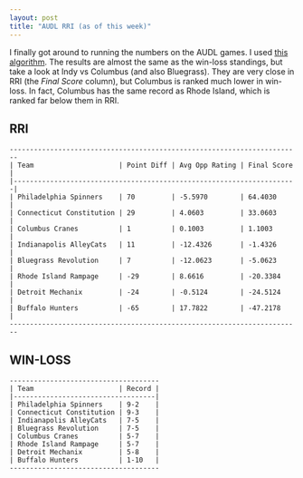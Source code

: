 ```yaml
---
layout: post
title: "AUDL RRI (as of this week)"
---
```


I finally got around to running the numbers on the AUDL games. I used [this algorithm](http://www.pro-football-reference.com/blog/?p=37). The results are almost the same as the win-loss standings, but take a look at Indy vs Columbus (and also Bluegrass). They are very close in RRI (the _Final Score_ column), but Columbus is ranked much lower in win-loss. In fact, Columbus has the same record as Rhode Island, which is ranked far below them in RRI. 

## RRI

    ------------------------------------------------------------------------
    | Team                     | Point Diff | Avg Opp Rating | Final Score |
    |----------------------------------------------------------------------|
    | Philadelphia Spinners    | 70         | -5.5970        | 64.4030     |
    | Connecticut Constitution | 29         | 4.0603         | 33.0603     |
    | Columbus Cranes          | 1          | 0.1003         | 1.1003      |
    | Indianapolis AlleyCats   | 11         | -12.4326       | -1.4326     |
    | Bluegrass Revolution     | 7          | -12.0623       | -5.0623     |
    | Rhode Island Rampage     | -29        | 8.6616         | -20.3384    |
    | Detroit Mechanix         | -24        | -0.5124        | -24.5124    |
    | Buffalo Hunters          | -65        | 17.7822        | -47.2178    |
    ------------------------------------------------------------------------


## WIN-LOSS

    -------------------------------------
    | Team                     | Record |
    |-----------------------------------|
    | Philadelphia Spinners    | 9-2    |
    | Connecticut Constitution | 9-3    |
    | Indianapolis AlleyCats   | 7-5    |
    | Bluegrass Revolution     | 7-5    |
    | Columbus Cranes          | 5-7    | 
    | Rhode Island Rampage     | 5-7    |
    | Detroit Mechanix         | 5-8    |
    | Buffalo Hunters          | 1-10   |
    -------------------------------------

